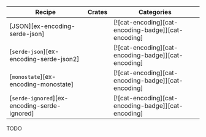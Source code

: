 | Recipe | Crates | Categories |
|--------|--------|------------|
| [JSON][ex-encoding-serde-json] |  | [![cat-encoding][cat-encoding-badge]][cat-encoding] |
| [`serde-json`][ex-encoding-serde-json2] |  | [![cat-encoding][cat-encoding-badge]][cat-encoding] |
| [`monostate`][ex-encoding-monostate] |  | [![cat-encoding][cat-encoding-badge]][cat-encoding] |
| [`serde-ignored`][ex-encoding-serde-ignored] |  | [![cat-encoding][cat-encoding-badge]][cat-encoding] |

<div class="hidden">
TODO
</div>
